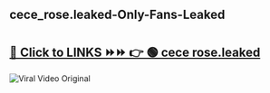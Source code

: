 
 ## cece_rose.leaked-Only-Fans-Leaked

# <h2><a href="https://clipsfans.com/cece_rose.leaked&ref=git">🔗 Click to LINKS ⏩⏩ 👉 🟢 cece rose.leaked </a></h2>

<a href="https://clipsfans.com/cece_rose.leaked&ref=git" rel="nofollow" data-target="animated-image.originalLink"><img src="https://i.ibb.co.com/xMMVF88/686577567.gif" alt="Viral Video Original" style="max-width: 100%; display: inline-block;" data-target="animated-image.originalImage"></a>
